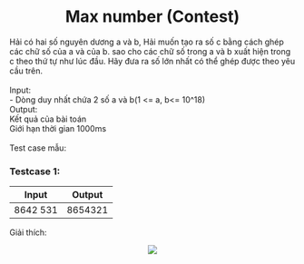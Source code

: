 <div align="center">

# Max number (Contest)

</div>

Hải có hai số nguyên dương a và b, Hải muốn tạo ra số c bằng cách ghép các chữ số của a và của b. sao cho các chữ số trong a và b xuất hiện trong c theo thứ tự như lúc đầu. Hãy đưa ra số lớn nhất có thể ghép được theo yêu cầu trên.<br>
<br>
Input:<br>
    - Dòng duy nhất chứa 2 số a và b(1 <= a, b<= 10^18)<br>
Output:<br>
    Kết quả của bài toán<br>
Giới hạn thời gian 1000ms<br>
<br>
Test case mẫu:<br>

### Testcase 1:
|Input| Output|
|-----|:-----:|
|8642 531 | 8654321|

Giải thích:<br>
<div align = "center">
  <img align="center" src= "https://github.com/zukahai/algotithm-training/blob/main/max_number/image/image.png" />
</div>
